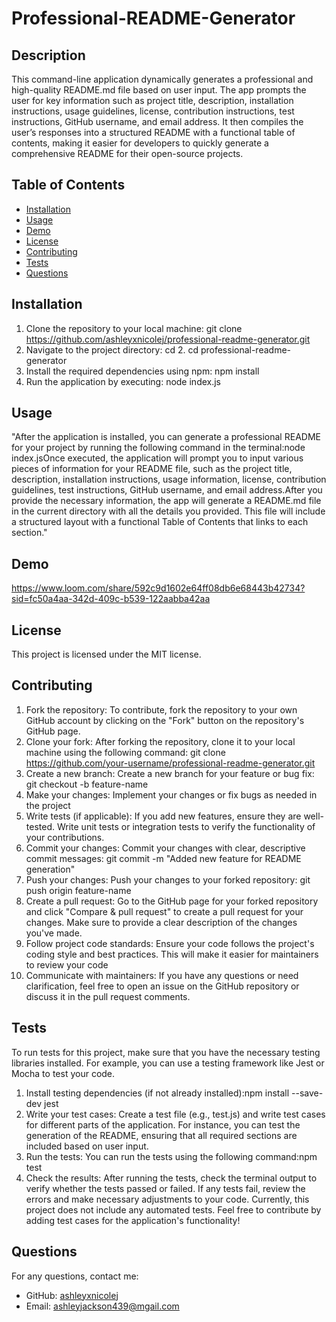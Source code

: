# Professional-README-Generator

## Description
This command-line application dynamically generates a professional and high-quality README.md file based on user input. The app prompts the user for key information such as project title, description, installation instructions, usage guidelines, license, contribution instructions, test instructions, GitHub username, and email address. It then compiles the user’s responses into a structured README with a functional table of contents, making it easier for developers to quickly generate a comprehensive README for their open-source projects.

## Table of Contents
- [Installation](#installation)
- [Usage](#usage)
- [Demo](#demo)
- [License](#license)
- [Contributing](#contributing)
- [Tests](#tests)
- [Questions](#questions)

## Installation
1. Clone the repository to your local machine: git clone https://github.com/ashleyxnicolej/professional-readme-generator.git  
2. Navigate to the project directory: cd 2. cd professional-readme-generator
3. Install the required dependencies using npm:  npm install
4. Run the application by executing: node index.js


## Usage
 "After the application is installed, you can generate a professional README for your project by running the following command in the terminal:node index.jsOnce executed, the application will prompt you to input various pieces of information for your README file, such as the project title, description, installation instructions, usage information, license, contribution guidelines, test instructions, GitHub username, and email address.After you provide the necessary information, the app will generate a README.md file in the current directory with all the details you provided. This file will include a structured layout with a functional Table of Contents that links to each section."

## Demo
https://www.loom.com/share/592c9d1602e64ff08db6e68443b42734?sid=fc50a4aa-342d-409c-b539-122aabba42aa


## License
This project is licensed under the MIT license.

## Contributing
1. Fork the repository: To contribute, fork the repository to your own GitHub account by clicking on the "Fork" button on the repository's GitHub page.
2. Clone your fork: After forking the repository, clone it to your local machine using the following command: git clone https://github.com/your-username/professional-readme-generator.git 
3. Create a new branch: Create a new branch for your feature or bug fix: git checkout -b feature-name  
4. Make your changes: Implement your changes or fix bugs as needed in the project
5. Write tests (if applicable): If you add new features, ensure they are well-tested. Write unit tests or integration tests to verify the functionality of your contributions.
6. Commit your changes: Commit your changes with clear, descriptive commit messages: git commit -m "Added new feature for README generation"  
7. Push your changes: Push your changes to your forked repository: git push origin feature-name  
8. Create a pull request: Go to the GitHub page for your forked repository and click "Compare & pull request" to create a pull request for your changes. Make sure to  provide a clear description of the changes you've made.
9. Follow project code standards: Ensure your code follows the project's coding style and best practices. This will make it easier for maintainers to review your code
10. Communicate with maintainers: If you have any questions or need clarification, feel free to open an issue on the GitHub repository or discuss it in the pull request comments.

## Tests
To run tests for this project, make sure that you have the necessary testing libraries installed. For example, you can use a testing framework like Jest or Mocha to test your code.
1. Install testing dependencies (if not already installed):npm install --save-dev jest   
2. Write your test cases: Create a test file (e.g., test.js) and write test cases for different parts of the application. For instance, you can test the generation of the README, ensuring that all required sections are included based on user input.
3. Run the tests: You can run the tests using the following command:npm test  
4. Check the results: After running the tests, check the terminal output to verify whether the tests passed or failed. If any tests fail, review the errors and make necessary adjustments to your code.
Currently, this project does not include any automated tests. Feel free to contribute by adding test cases for the application's functionality!

## Questions
For any questions, contact me:
- GitHub: [ashleyxnicolej](https://github.com/ashleyxnicolej)
- Email: ashleyjackson439@mgail.com
